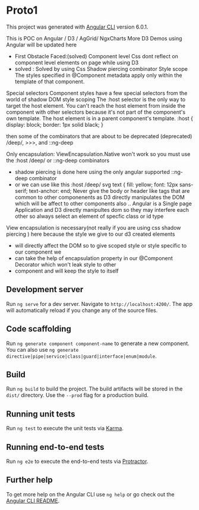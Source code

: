# Proto1

This project was generated with [Angular CLI](https://github.com/angular/angular-cli) version 6.0.1.

This is POC on Angular / D3 / AgGrid/ NgxCharts 
More D3 Demos using Angular will be updated here

* First Obstacle Faced:(solved)
Component level Css dont reflect on component level elements on page while using D3
* solved : Solved by using Css Shadow piercing combinator
Style scope
The styles specified in @Component metadata apply only within the template of that component.

Special selectors
Component styles have a few special selectors from the world of shadow DOM style scoping
The :host selector is the only way to target the host element. You can't reach the host
 element from inside the component with other selectors because it's not part of the
  component's own template. The host element is in a parent component's template.
    :host {
  display: block;
  border: 1px solid black;
}

  then some of the combinators that are about to be deprecated
  (deprecated) /deep/, >>>, and ::ng-deep

Only encapsulation: ViewEncapsulation.Native  won't work so you must use the :host /deep/  or  ::ng-deep combinators
* shadow piercing is done here using the only angular supported ::ng-deep combinator
*  or we can use like this 
:host /deep/ svg text {
    fill: yellow;
    font: 12px sans-serif;
    text-anchor: end;
 Never give the body or header like tags that are common to other componenents
 as D3 directly manipulates the DOM which will be affect to other 
 components also .. Angular is a Single page Application and D3 directly 
 manipultes dom so they may interfere each other so always select an element
 of specfic class or id type 

  View encapsulation is necessary(not really if you are using css shadow piercing ) here because the style we give to our d3 created elements
*  will directly affect the DOM so to give scoped style or style specific to our component we
* can take the help of encapsulation property in our @Component Decorator which won't leak style to other
* component and will keep the style to itself




## Development server

Run `ng serve` for a dev server. Navigate to `http://localhost:4200/`. The app will automatically reload if you change any of the source files.

## Code scaffolding

Run `ng generate component component-name` to generate a new component. You can also use `ng generate directive|pipe|service|class|guard|interface|enum|module`.

## Build

Run `ng build` to build the project. The build artifacts will be stored in the `dist/` directory. Use the `--prod` flag for a production build.

## Running unit tests

Run `ng test` to execute the unit tests via [Karma](https://karma-runner.github.io).

## Running end-to-end tests

Run `ng e2e` to execute the end-to-end tests via [Protractor](http://www.protractortest.org/).

## Further help

To get more help on the Angular CLI use `ng help` or go check out the [Angular CLI README](https://github.com/angular/angular-cli/blob/master/README.md).
